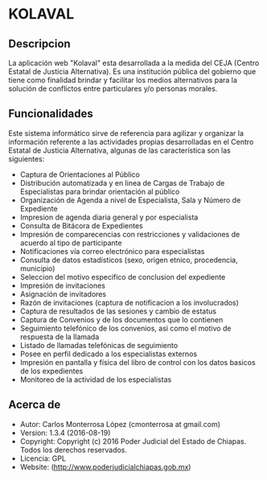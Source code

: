# **KOLAVAL**


## **Descripcion**

La aplicación web "Kolaval" esta desarrollada a la medida del  CEJA (Centro Estatal de Justicia Alternativa).
Es una institución pública del gobierno que tiene como finalidad brindar y facilitar los medios alternativos para la solución
de conflictos entre particulares y/o personas morales.


## **Funcionalidades**

Este sistema informático sirve de referencia para agilizar y organizar la información referente a las actividades
propias desarrolladas en el Centro Estatal de Justicia Alternativa, algunas de las característica son las siguientes:
* Captura de Orientaciones al Público
* Distribución automatizada y en linea de Cargas de Trabajo de Especialistas para brindar orientación al público
* Organización de Agenda a nivel de Especialista, Sala y Número de Expediente
* Impresion de agenda diaria general y por especialista
* Consulta de Bitácora de Expedientes
* Impresión de comparecencias con restricciones y validaciones de acuerdo al tipo de participante
* Notificaciones vía correo electrónico para especialistas
* Consulta de datos estadísticos (sexo, origen etnico, procedencia, municipio)
* Seleccion del motivo especifico de conclusion del expediente
* Impresión de invitaciones
* Asignación de invitadores
* Razón de invitaciones (captura de notificacion a los involucrados)
* Captura de resultados de las sesiones y cambio de estatus
* Captura de Convenios y de los documentos que lo contienen
* Seguimiento telefónico de los convenios, asi como el motivo de respuesta de la llamada
* Listado de llamadas telefónicas de seguimiento
* Posee en perfil dedicado a los especialistas externos
* Impresión en pantalla y física del libro de control con los datos basicos de los expedientes
* Monitoreo de la actividad de los especialistas


## **Acerca de**

- Autor: Carlos Monterrosa López (cmonterrosa at gmail.com)
- Version: 1.3.4 (2016-08-19)
- Copyright: Copyright (c) 2016 Poder Judicial del Estado de Chiapas. Todos los derechos reservados.
- Licencia: GPL
- Website: (http://www.poderjudicialchiapas.gob.mx)
